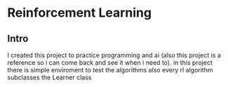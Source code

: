 # Reinforcement Learning
## Intro
I created this project to practice programming and ai (also this project is a reference so i can come back and see it when i need to).
in this project there is simple enviroment to test the algorithms
also every rl algorithm subclasses the Learner class

